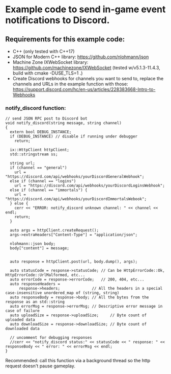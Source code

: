 # Example code to send in-game event notifications to Discord.

## Requirements for this example code:
- C++ (only tested with C++17)
- JSON for Modern C++ library: https://github.com/nlohmann/json
- Machine Zone IXWebSocket library: https://github.com/machinezone/IXWebSocket (tested w/v5.1.3-11.4.3, build with cmake -DUSE_TLS=1 .)
- Create Discord webhooks for channels you want to send to, replace the channels and URLs in the example function with those: https://support.discord.com/hc/en-us/articles/228383668-Intro-to-Webhooks

### notify_discord function:

```
// send JSON RPC post to Discord bot
void notify_discord(string message, string channel)
{
  extern bool DEBUG_INSTANCE;
  if (DEBUG_INSTANCE) // disable if running under debugger
    return;

  ix::HttpClient httpClient;
  std::stringstream ss;

  string url;
  if (channel == "general")
    url = "https://discord.com/api/webhooks/yourDiscordGeneralWebhook";
  else if (channel == "logins")
    url = "https://discord.com/api/webhooks/yourDiscordLoginsWebhook";
  else if (channel == "immortals") {
    url = "https://discord.com/api/webhooks/yourDiscordImmortalsWebook";
  } else {
    cerr << "ERROR: notify_discord unknown channel: " << channel << endl;
    return;
  }

  auto args = httpClient.createRequest();
  args->extraHeaders["Content-Type"] = "application/json";

  nlohmann::json body;
  body["content"] = message;


  auto response = httpClient.post(url, body.dump(), args);

  auto statusCode = response->statusCode; // Can be HttpErrorCode::Ok, HttpErrorCode::UrlMalformed, etc...
  auto errorCode = response->errorCode;   // 200, 404, etc...
  auto responseHeaders =
      response->headers;              // All the headers in a special case-insensitive unordered_map of (string, string)
  auto responseBody = response->body; // All the bytes from the response as an std::string
  auto errorMsg = response->errorMsg; // Descriptive error message in case of failure
  auto uploadSize = response->uploadSize;     // Byte count of uploaded data
  auto downloadSize = response->downloadSize; // Byte count of downloaded data

  // uncomment for debugging responses
  //cerr << "notify_discord status:" << statusCode << " response: " << responseBody << " error: " << errorMsg << endl;
}
```
Recommended: call this function via a background thread so the http request doesn't pause gameplay.
